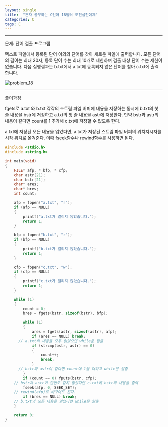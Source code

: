 ```yaml
---
layout: single
title:  "혼자 공부하는 C언어 18챕터 도전실전예제"
categories: C
tags: C
---
```


<hr/>
 문제: 단어 검출 프로그램

 텍스트 파일에서 등록된 단어 이외의 단어를 찾아 새로운 파일에 출력합니다.
 모든 단어의 길이는 최대 20자, 등록 단어 수는 최대 10개로 제한하며
 검출 대상 단어 수는 제한이 없습니다.
 다음 실행결과는 b.txt에서 a.txt에 등록되지 않은 단어를 찾아 c.txt에 출력합니다.

 ![problem_18](../../images/$(filename)/problem_18.PNG)

<hr/>
 풀이과정

 fgets로 a.txt 와 b.txt 각각의 스트림 파일 버퍼에 내용을 저장하는 동시에
 b.txt의 첫 줄 내용을 bstr에 저장하고 a.txt의 첫 줄 내용을 astr에 저장한다.
 만약 bstr과 astr의 내용이 같다면 count를 1 추가해 c.txt에 저장할 수 없도록 한다.

 a.txt에 저장된 모든 내용을 읽었다면, a.txt가 저장된 스트림 파일 버퍼의
 위치지시자를 시작 위치로 옮겨준다. 이때 fseek함수나 rewind함수를 사용하면 된다.
 

```c
#include <stdio.h>
#include <string.h>

int main(void)
{
	FILE* afp, * bfp, * cfp;
	char astr[21];
	char bstr[21];
	char* ares;
	char* bres;
	int count;

	afp = fopen("a.txt", "r");
	if (afp == NULL)
	{
		printf("a.txt가 열리지 않았습니다.");
		return 1;
	}

	bfp = fopen("b.txt", "r");
	if (bfp == NULL) 
	{
		printf("b.txt가 열리지 않았습니다.");
		return 1;
	}

	cfp = fopen("c.txt", "w");
	if (cfp == NULL) 
	{
		printf("c.txt가 열리지 않았습니다.");
		return 1;
	}

	while (1)
	{
		count = 0;
		bres = fgets(bstr, sizeof(bstr), bfp);

		while (1)
		{
			ares = fgets(astr, sizeof(astr), afp);
			if (ares == NULL) break;
      // a.txt의 내용을 모두 읽었으면 while문 탈출
			if (strcmp(bstr, astr) == 0) 
			{
				count++;
				break;
			}
      // bstr과 astr이 같다면 count에 1을 더하고 while문 탈출
		}
		if (count == 0) fputs(bstr, cfp);
    // bstr과 astr이 한번도 같지 않았다면 c.txt에 bstr의 내용을 출력
		fseek(afp, 0, SEEK_SET);
    // rewind(afp)로 바꾸어도 된다.
		if (bres == NULL) break;
    // b.txt의 모든 내용을 읽었다면 while문 탈출
	}

	return 0;
}
```

